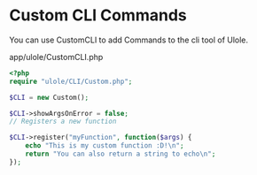# Custom CLI Commands
You can use CustomCLI to add Commands to the cli tool of Ulole. 

app/ulole/CustomCLI.php
```php
<?php
require "ulole/CLI/Custom.php";

$CLI = new Custom();

$CLI->showArgsOnError = false;
// Registers a new function

$CLI->register("myFunction", function($args) {
    echo "This is my custom function :D!\n";
    return "You can also return a string to echo\n";
});



```